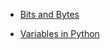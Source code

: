  

* [Bits and Bytes](https://github.com/werowe/HypatiaAcademy/blob/master/greek/bitsAndBytes.md)

* [Variables in Python](https://github.com/werowe/HypatiaAcademy/blob/master/greek/Variables%20in%20Python.ipynb)
